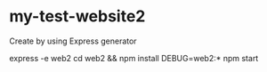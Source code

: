 # my-test-website2
Create by using Express generator

express -e web2
cd web2 && npm install
DEBUG=web2:* npm start
